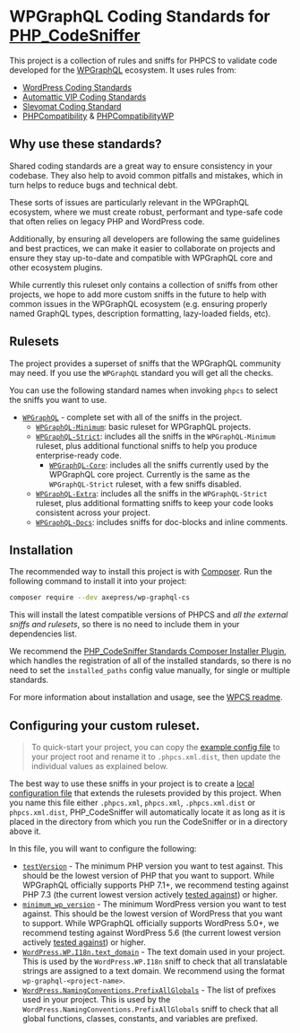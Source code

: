 # WPGraphQL Coding Standards for [PHP_CodeSniffer](https://github.com/squizlabs/PHP_CodeSniffer)

This project is a collection of rules and sniffs for PHPCS to validate code developed for the [WPGraphQL](https://github.com/wp-graphql/wp-graphql) ecosystem. It uses rules from:
 - [WordPress Coding Standards](https://github.com/WordPress/WordPress-Coding-Standards)
 - [Automattic VIP Coding Standards](https://github.com/Automattic/VIP-Coding-Standards)
 - [Slevomat Coding Standard](https://https://github.com/slevomat/coding-standard)
 - [PHPCompatibility](https://github.com/PHPCompatibility/PHPCompatibility) & [PHPCompatibilityWP](https://github.com/PHPCompatibility/PHPCompatibilityWP)

## Why use these standards?

Shared coding standards are a great way to ensure consistency in your codebase. They also help to avoid common pitfalls and mistakes, which in turn helps to reduce bugs and technical debt.

These sorts of issues are particularly relevant in the WPGraphQL ecosystem, where we must create robust, performant and type-safe code that often relies on legacy PHP and WordPress code.

Additionally, by ensuring all developers are following the same guidelines and best practices, we can make it easier to collaborate on projects and ensure they stay up-to-date and compatible with WPGraphQL core and other ecosystem plugins.

While currently this ruleset only contains a collection of sniffs from other projects, we hope to add more custom sniffs in the future to help with common issues in the WPGraphQL ecosystem (e.g. ensuring properly named GraphQL types, description formatting, lazy-loaded fields, etc).

## Rulesets

The project provides a superset of sniffs that the WPGraphQL community may need. If you use the `WPGraphQL` standard you will get all the checks.

You can use the following standard names when invoking `phpcs` to select the sniffs you want to use.

* [`WPGraphQL`](./WPGraphQL/ruleset.xml) - complete set with all of the sniffs in the project.
  - [`WPGraphQL-Minimum`](./WPGraphQL-Minimum/ruleset.xml): basic ruleset for WPGraphQL projects.
  - [`WPGraphQL-Strict`](./WPGraphQL-Strict/ruleset.xml): includes all the sniffs in the `WPGraphQL-Minimum` ruleset, plus additional functional sniffs to help you produce enterprise-ready code.
	- [`WPGraphQL-Core`](./WPGraphQL-Core/ruleset.xml): includes all the sniffs currently used by the WPGraphQL core project. Currently is the same as the `WPGraphQL-Strict` ruleset, with a few sniffs disabled.
  - [`WPGraphQL-Extra`](./WPGraphQL-Extra/ruleset.xml): includes all the sniffs in the `WPGraphQL-Strict` ruleset, plus additional formatting sniffs to keep your code looks consistent across your project.
  - [`WPGraphQL-Docs`](./WPGraphQL-Docs/ruleset.xml): includes sniffs for doc-blocks and inline comments.

## Installation

The recommended way to install this project is with [Composer](https://getcomposer.org/). Run the following command to install it into your project:

```bash
composer require --dev axepress/wp-graphql-cs
```

This will install the latest compatible versions of PHPCS and _all the external sniffs and rulesets_, so there is no need to include them in your dependencies list.

We recommend the [PHP_CodeSniffer Standards Composer Installer Plugin](https://github.com/Dealerdirect/phpcodesniffer-composer-installer), which handles the registration of all of the installed standards, so there is no need to set the `installed_paths` config value manually, for single or multiple standards.

For more information about installation and usage, see the [WPCS readme](https://github.com/WordPress/WordPress-Coding-Standards#Installation).

## Configuring your custom ruleset.

> To quick-start your project, you can copy the [example config file](./phpcs.xml.dist.example) to your project root and rename it to `.phpcs.xml.dist`, then update the individual values as explained below.

The best way to use these sniffs in your project is to create a [local configuration file](https://github.com/squizlabs/PHP_CodeSniffer/wiki/Advanced-Usage#using-a-default-configuration-file) that extends the rulesets provided by this project. When you name this file either `.phpcs.xml`, `phpcs.xml`, `.phpcs.xml.dist` or `phpcs.xml.dist`, PHP_CodeSniffer will automatically locate it as long as it is placed in the directory from which you run the CodeSniffer or in a directory above it.

In this file, you will want to configure the following:

- [`testVersion`](./phpcs.xml.dist.example#L33) - The minimum PHP version you want to test against. This should be the lowest version of PHP that you want to support. While WPGraphQL officially supports PHP 7.1+, we recommend testing against PHP 7.3 (the current lowest version actively [tested against](https://github.com/wp-graphql/wp-graphql/blob/develop/.github/workflows/testing-integration.yml)) or higher.
- [`minimum_wp_version`](./phpcs.xml.dist.example#L43) - The minimum WordPress version you want to test against. This should be the lowest version of WordPress that you want to support. While WPGraphQL officially supports WordPress 5.0+, we recommend testing against WordPress 5.6 (the current lowest version actively [tested against](https://github.com/wp-graphql/wp-graphql/blob/develop/.github/workflows/testing-integration.yml)) or higher.
- [`WordPress.WP.I18n.text_domain`](./phpcs.xml.dist.example#L63) - The text domain used in your project. This is used by the `WordPress.WP.I18n` sniff to check that all translatable strings are assigned to a text domain. We recommend using the format `wp-graphql-<project-name>`.
- [`WordPress.NamingConventions.PrefixAllGlobals`](./phpcs.xml.dist.example#L57) - The list of prefixes used in your project. This is used by the `WordPress.NamingConventions.PrefixAllGlobals` sniff to check that all global functions, classes, constants, and variables are prefixed.
